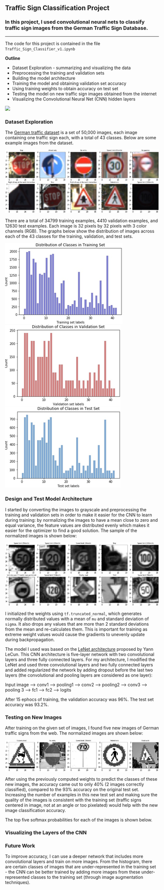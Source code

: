 ## Traffic Sign Classification Project

### In this project, I used convolutional neural nets to classify traffic sign images from the German Traffic Sign Database.

---

The code for this project is contained in the file `Traffic_Sign_Classifier_v1.ipynb`

**Outline**
* Dataset Exploration - summarizing and visualizing the data
* Preprocessing the training and validation sets
* Building the model architecture
* Training the model and obtaining validation set accuracy
* Using training weights to obtain accuracy on test set
* Testing the model on new traffic sign images obtained from the internet
* Visualizing the Convolutional Neural Net (CNN) hidden layers 

![](adv_lane_line.gif)

[//]: # (Image References)

[image1]: ./output/examples.jpg "examples"
[image2]: ./output/training_hist.jpg "training_hist"
[image3]: ./output/valid_hist.jpg "valid_hist"
[image4]: ./output/test_hist.jpg "test_hist"
[image5]: ./output/normalized.jpg "normalized"
[image6]: ./output/web_images.jpg "web_images"

### Dataset Exploration
The [German traffic dataset](http://benchmark.ini.rub.de/?section=gtsrb&subsection=dataset) is a set of 50,000 images, each image containing one traffic sign each, with a total of 43 classes. Below are some example images from the dataset.

![alt text][image1]

There are a total of 34799 training examples, 4410 validation examples, and 12630 test examples. Each image is 32 pixels by 32 pixels with 3 color channels (RGB).  The graphs below show the distribution of images across each of the 43 classes for the training, validation, and test sets.

![alt text][image2] ![alt text][image3] ![alt text][image4]

### Design and Test Model Architecture
I started by converting the images to grayscale and preprocessing the training and validation sets in order to make it easier for the CNN to learn during training: by normalizing the images to have a mean close to zero and equal variance, the feature values are distributed evenly which makes it easier for the optimizer to find a good solution. The sample of the normalized images is shown below:

![alt text][image5]

I initialized the weights using `tf.truncated_normal`, which generates normally distributed values with a mean of `mu` and standard deviation of `sigma`. It also drops any values that are more than 2 standard deviations from the mean and re-calculates them. This is important for training as extreme weight values would cause the gradients to unevenly update during backpropagation. 

The model I used was based on the [LeNet architecture](http://vision.stanford.edu/cs598_spring07/papers/Lecun98.pdf) proposed by Yann LeCun. This CNN architecture is five-layer network with two convolutional layers and three fully connected layers. For my architecture, I modified the LeNet and used three convolutional layers and two fully connected layers and added regularized the network by adding dropout before the last two layers (the convolutional and pooling layers are considered as one layer):

Input image --> conv1 --> pooling1 --> conv2 --> pooling2 --> conv3 --> pooling 3 --> fc1 --> fc2 --> logits

After 15 ephocs of training, the validation accuracy was 96%. The test set accuracy was 93.2%.

### Testing on New Images
After training on the given set of images, I found five new images of German traffic signs from the web. The normalized images are shown below:

![alt text][image6]

After using the previously computed weights to predict the classes of these new images, the accuracy came out to only 40% (2 images correctly classified), compared to the 93% accuracy on the original test set. Increasing the number of examples in this new test set and making sure the quality of the images is consistent with the training set (traffic signs centered in image, not at an angle or too pixelated) would help with the new image classification accuracy. 

The top five softmax probabilities for each of the images is shown below. 

### Visualizing the Layers of the CNN

### Future Work
To improve accuracy, I can use a deeper network that includes more convolutional layers and train on more images. From the histogram, there are certain classes of images that are under-represented in the training set - the CNN can be better trained by adding more images from these under-represented classes to the training set (through image augmentation techniques). 
